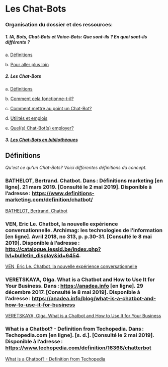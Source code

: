 # Les Chat-Bots

### Organisation du dossier et des ressources:

##### 1. IA, Bots, Chat-Bots et Voice-Bots: <em>Que sont-ils ? En quoi sont-ils différents ?</em>

a. [Définitions](aa-ia_bots_chat-bots_voice-bots-def.md)

b. [Pour aller plus loin](ab-ia_bots_chat-bots_voice-bots-plus_loin.md)

##### 2. Les Chat-Bots

a.	[Définitions](ba-les_chat-bots-def.md)

b.	[Comment cela fonctionne-t-il?](bb-les_chat-bots-comment_ça_fonctionne.md)

c.  [Comment mettre au point un Chat-Bot?](bc-les_chat-bots-comment_creer_chat-bots.md)

d.	[Utilités et emplois](bd-les_chat-bots-uti_emplois.md)

e.  [Quel(s) Chat-Bot(s) employer?](be-les_chat-bots-quel_employer.md)

##### 3. [Les Chat-Bots en bibliothèques](c-chat-bots_en_biblio.md)

## Définitions

<em>Qu'est ce qu'un Chat-Bots? Voici différentes définitions du concept.</em>

### BATHELOT, Bertrand. Chatbot. Dans : Définitions marketing [en ligne]. 21 mars 2019. [Consulté le 2 mai 2019]. Disponible à l’adresse : https://www.definitions-marketing.com/definition/chatbot/

[BATHELOT, Bertrand. Chatbot](image_folder/ba-les_chat-bots-def/definition-chatbot-marketing.pdf)

### VEN, Eric Le. Chatbot, la nouvelle expérience conversationnelle. Archimag: les technologies de l’information [en ligne]. Avril 2018, no 313, p. p.30-31. [Consulté le 8 mai 2019]. Disponible à l’adresse : http://catalogue.iessid.be/index.php?lvl=bulletin_display&id=6454. 

[VEN, Eric Le. Chatbot, la nouvelle expérience conversationnelle](image_folder/ba-les_chat-bots-def/chatbot-nouvelle_experience_conversationelle-archimag_313-avril-2018.pdf)

### VERETSKAYA, Olga. What is a Chatbot and How to Use It for Your Business. Dans : https://anadea.info [en ligne]. 29 décembre 2017. [Consulté le 8 mai 2019]. Disponible à l’adresse : https://anadea.info/blog/what-is-a-chatbot-and-how-to-use-it-for-business

[VERETSKAYA, Olga. What is a Chatbot and How to Use It for Your Business](image_folder/ba-les_chat-bots-def/what_is_chatbot_and_how_to_use_it_for_your_business-anadea.pdf)

### What is a Chatbot? - Definition from Techopedia. Dans : Techopedia.com [en ligne]. [s. d.]. [Consulté le 2 mai 2019]. Disponible à l’adresse : https://www.techopedia.com/definition/16366/chatterbot

[What is a Chatbot? - Definition from Techopedia](image_folder/ba-les_chat-bots-def/what_is_chatbot?-techopedia.pdf)

